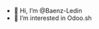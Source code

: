 - 👋 Hi, I’m @Baenz-Ledin
- 👀 I’m interested in Odoo.sh

<!---
Baenz-Ledin/Baenz-Ledin is a ✨ special ✨ repository because its `README.md` (this file) appears on your GitHub profile.
You can click the Preview link to take a look at your changes.
--->
